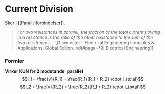 # Current Division
Sker i [[Parallelforbindelser]]. 

> *For two resistances in parallel, the fraction of the total current flowing in a resistance is the ratio of the other resistance to the sum of the two resistances.*
> \- [[1 semester - Electrical Engineering Principles & Applications, Global Edition .pdf#page=79| Electrical Engineering]]

### Formler
**Virker KUN for 2 modstande i parallel**
$$i_1 = \frac{v}{R_1} = \frac{R_1}{R_1 + R_2} \cdot i_{total}$$
$$i_2 = \frac{v}{R_2} = \frac{R_2}{R_1 + R_2} \cdot i_{total}$$




$$$$